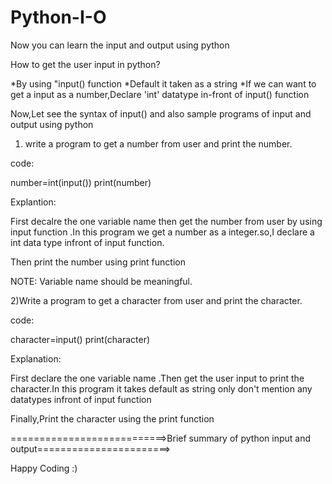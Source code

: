 # Python-I-O
Now you can learn the input and output using python 

How to get the user input in python?

*By using "input() function
*Default it taken as a string 
*If we can want to get a input as a number,Declare 'int' datatype in-front of input() function

Now,Let see the syntax of input() and also sample programs of input and output using python

1) write a program to get a number from user and print the number.

code:

number=int(input())
print(number)

Explantion:

First decalre the one variable name then get the number from user by using input function .In this program we get a number as a integer.so,I declare a int 
data type infront of input function.

Then print the number using print function

NOTE: Variable name should be meaningful.

2)Write a program to get a character from user and print the character.

code:

character=input()
print(character)

Explanation:

First declare the one variable name .Then get the user input to print the character.In this program it takes default as string only don't mention any datatypes
infront of input function

Finally,Print the character using the print function

===========================>Brief summary of python input and output=======================>

Happy Coding :)

